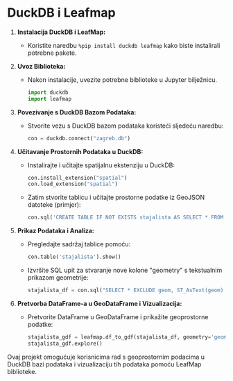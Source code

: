 # DuckDB i Leafmap 

1. **Instalacija DuckDB i LeafMap:**
   - Koristite naredbu `%pip install duckdb leafmap` kako biste instalirali potrebne pakete.

2. **Uvoz Biblioteka:**
   - Nakon instalacije, uvezite potrebne biblioteke u Jupyter bilježnicu.
     ```python
     import duckdb
     import leafmap
     ```

3. **Povezivanje s DuckDB Bazom Podataka:**
   - Stvorite vezu s DuckDB bazom podataka koristeći sljedeću naredbu:
     ```python
     con = duckdb.connect("zagreb.db")
     ```

4. **Učitavanje Prostornih Podataka u DuckDB:**
   - Instalirajte i učitajte spatijalnu ekstenziju u DuckDB:
     ```python
     con.install_extension("spatial")
     con.load_extension("spatial")
     ```
   - Zatim stvorite tablicu i učitajte prostorne podatke iz GeoJSON datoteke (primjer):
     ```python
     con.sql('CREATE TABLE IF NOT EXISTS stajalista AS SELECT * FROM ST_Read(\'E:\\duck db shapefileovi\\tramvajska_stajalista_ZET.geojson\')')
     ```

5. **Prikaz Podataka i Analiza:**
   - Pregledajte sadržaj tablice pomoću:
     ```python
     con.table('stajalista').show()
     ```
   - Izvršite SQL upit za stvaranje nove kolone "geometry" s tekstualnim prikazom geometrije:
     ```python
     stajalista_df = con.sql("SELECT * EXCLUDE geom, ST_AsText(geom) as geometry FROM stajalista").df()
     ```

6. **Pretvorba DataFrame-a u GeoDataFrame i Vizualizacija:**
   - Pretvorite DataFrame u GeoDataFrame i prikažite geoprostorne podatke:
     ```python
     stajalista_gdf = leafmap.df_to_gdf(stajalista_df, geometry='geometry', src_crs="EPSG:4326", dst_crs="EPSG:4326")
     stajalista_gdf.explore()
     ```

Ovaj projekt omogućuje korisnicima rad s geoprostornim podacima u DuckDB bazi podataka i vizualizaciju tih podataka pomoću LeafMap biblioteke.


